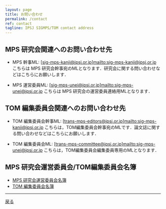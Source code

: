 ```yaml
---
layout: page
title: お問い合わせ
permalink: /contact
ref: contact
tagline: IPSJ SIGMPS/TOM contact address
---
```


## MPS 研究会関連へのお問い合わせ先

- MPS 幹事ML: [sig-mps-kanji@ipsj.or.jp]<mailto:sig-mps-kanji@ipsj.or.jp>
    こちらは MPS 研究会幹事宛のMLとなります．研究会に関する問い合わせなどはこちらにお願いします．

- MPS 運営委員ML: [sig-mps-unei@ipsj.or.jp]<mailto:sig-mps-unei@ipsj.or.jp>
    こちらは MPS 研究会の運営委員連絡用MLとなります．

## TOM 編集委員会関連へのお問い合わせ先

- TOM 編集委員会幹事ML: [trans-mps-editors@ipsj.or.jp]<mailto:sig-mps-kanji@ipsj.or.jp>
    こちらは，TOM編集委員会幹事宛のMLです．論文誌に関する問い合わせなどはこちらにお願いします．

- TOM 編集委員会ML: [trans-mps-committee@ipsj.or.jp]<mailto:sig-mps-unei@ipsj.or.jp>
    こちらは，TOM編集委員会編集委員専用のMLとなります．

## MPS 研究会運営委員会/TOM編集委員会名簿

- [MPS 研究会運営委員会名簿](/committee_members#mps-運営委員会メンバー)
- [TOM 編集委員会名簿](/committee_members#tom-編集委員会メンバー)

---
[戻る](/)
